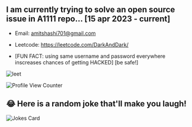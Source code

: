 ## I am currently trying to solve an open source issue in A1111 repo... [15 apr 2023 - current]

- Email: amitshashi701@gmail.com
- Leetcode: https://leetcode.com/DarkAndDark/ 

- [FUN FACT: using same username and password everywhere inscreases chances of getting HACKED]
[be safe!]


![leet](https://user-images.githubusercontent.com/73923245/232561950-c41b7cf0-c1c0-4ce4-9228-7bde81b19434.JPG)



![ Profile View Counter](https://komarev.com/ghpvc/?username=AmitShashi)



## 😂 Here is a random joke that'll make you laugh!
![Jokes Card](https://readme-jokes.vercel.app/api)


